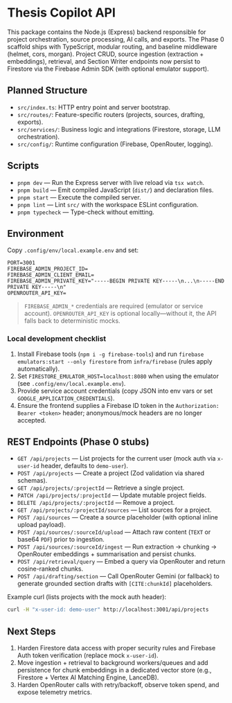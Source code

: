 # Thesis Copilot API

This package contains the Node.js (Express) backend responsible for project orchestration, source processing, AI calls, and exports. The Phase 0 scaffold ships with TypeScript, modular routing, and baseline middleware (helmet, cors, morgan). Project CRUD, source ingestion (extraction + embeddings), retrieval, and Section Writer endpoints now persist to Firestore via the Firebase Admin SDK (with optional emulator support).

## Planned Structure
- `src/index.ts`: HTTP entry point and server bootstrap.
- `src/routes/`: Feature-specific routers (projects, sources, drafting, exports).
- `src/services/`: Business logic and integrations (Firestore, storage, LLM orchestration).
- `src/config/`: Runtime configuration (Firebase, OpenRouter, logging).

## Scripts
- `pnpm dev` — Run the Express server with live reload via `tsx watch`.
- `pnpm build` — Emit compiled JavaScript (`dist/`) and declaration files.
- `pnpm start` — Execute the compiled server.
- `pnpm lint` — Lint `src/` with the workspace ESLint configuration.
- `pnpm typecheck` — Type-check without emitting.

## Environment
Copy `.config/env/local.example.env` and set:

```
PORT=3001
FIREBASE_ADMIN_PROJECT_ID=
FIREBASE_ADMIN_CLIENT_EMAIL=
FIREBASE_ADMIN_PRIVATE_KEY="-----BEGIN PRIVATE KEY-----\n...\n-----END PRIVATE KEY-----\n"
OPENROUTER_API_KEY=
```

> `FIREBASE_ADMIN_*` credentials are required (emulator or service account). `OPENROUTER_API_KEY` is optional locally—without it, the API falls back to deterministic mocks.

### Local development checklist
1. Install Firebase tools (`npm i -g firebase-tools`) and run `firebase emulators:start --only firestore` from `infra/firebase` (rules apply automatically).
2. Set `FIRESTORE_EMULATOR_HOST=localhost:8080` when using the emulator (see `.config/env/local.example.env`).
3. Provide service account credentials (copy JSON into env vars or set `GOOGLE_APPLICATION_CREDENTIALS`).
4. Ensure the frontend supplies a Firebase ID token in the `Authorization: Bearer <token>` header; anonymous/mock headers are no longer accepted.

## REST Endpoints (Phase 0 stubs)
- `GET /api/projects` — List projects for the current user (mock auth via `x-user-id` header, defaults to `demo-user`).
- `POST /api/projects` — Create a project (Zod validation via shared schemas).
- `GET /api/projects/:projectId` — Retrieve a single project.
- `PATCH /api/projects/:projectId` — Update mutable project fields.
- `DELETE /api/projects/:projectId` — Remove a project.
- `GET /api/projects/:projectId/sources` — List sources for a project.
- `POST /api/sources` — Create a source placeholder (with optional inline upload payload).
- `POST /api/sources/:sourceId/upload` — Attach raw content (`TEXT` or base64 `PDF`) prior to ingestion.
- `POST /api/sources/:sourceId/ingest` — Run extraction → chunking → OpenRouter embeddings + summarisation and persist chunks.
- `POST /api/retrieval/query` — Embed a query via OpenRouter and return cosine-ranked chunks.
- `POST /api/drafting/section` — Call OpenRouter Gemini (or fallback) to generate grounded section drafts with `[CITE:chunkId]` placeholders.

Example curl (lists projects with the mock auth header):

```bash
curl -H "x-user-id: demo-user" http://localhost:3001/api/projects
```

## Next Steps
1. Harden Firestore data access with proper security rules and Firebase Auth token verification (replace mock `x-user-id`).
2. Move ingestion + retrieval to background workers/queues and add persistence for chunk embeddings in a dedicated vector store (e.g., Firestore + Vertex AI Matching Engine, LanceDB).
3. Harden OpenRouter calls with retry/backoff, observe token spend, and expose telemetry metrics.
